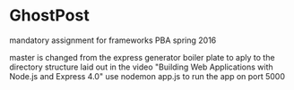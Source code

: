 # GhostPost
mandatory assignment for frameworks PBA spring 2016

master is changed from the express generator boiler plate to aply to the directory structure laid out in the video "Building Web Applications with Node.js and Express 4.0"
use nodemon app.js to run the app on port 5000
